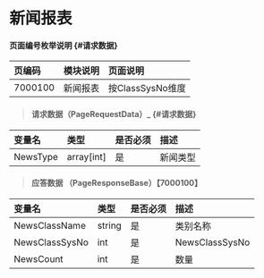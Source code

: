 # 新闻报表

#### 页面编号枚举说明 {#请求数据}

| 页编码 | 模块说明 | 页面说明 |
| :--- | :--- | :--- |
| 7000100 | 新闻报表 | 按ClassSysNo维度 |


> #### 请求数据（PageRequestData）_ {#请求数据}

| 变量名 | 类型 | 是否必须 | 描述 |
| :--- | :--- | :--- | :--- |
| NewsType|array[int] | 是 | 新闻类型 |


> #### 应答数据 （PageResponseBase）【7000100】

| 变量名 | 类型 | 是否必须 | 描述 |
| :--- | :--- | :--- | :--- |
| NewsClassName| string | 是 | 类别名称|
| NewsClassSysNo| int | 是 | NewsClassSysNo|
| NewsCount| int | 是 | 数量|




